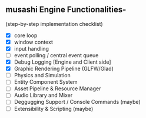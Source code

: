 musashi Engine Functionalities-
-------------------------------------------------------
(step-by-step implementation checklist)


- [x] core loop
- [x] window context
- [x] input handling
- [ ] event polling / central event queue
- [x] Debug Logging [Engine and Client side]
- [x] Graphic Rendering Pipeline (GLFW/Glad)
- [ ] Physics and Simulation
- [ ] Entity Component System
- [ ] Asset Pipeline & Resource Manager
- [ ] Audio Library and Mixer
- [ ] Deggugging Support / Console Commands (maybe)
- [ ] Extensibility & Scripting (maybe)
